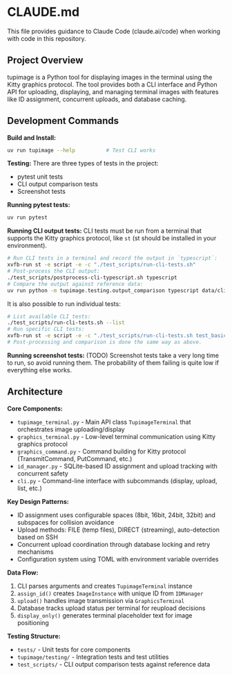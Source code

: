 # CLAUDE.md

This file provides guidance to Claude Code (claude.ai/code) when working with
code in this repository.

## Project Overview

tupimage is a Python tool for displaying images in the terminal using the Kitty
graphics protocol. The tool provides both a CLI interface and Python API for
uploading, displaying, and managing terminal images with features like ID
assignment, concurrent uploads, and database caching.

## Development Commands

**Build and Install:**
```bash
uv run tupimage --help          # Test CLI works
```

**Testing:**
There are three types of tests in the project:
- pytest unit tests
- CLI output comparison tests
- Screenshot tests

**Running pytest tests:**
```bash
uv run pytest
```

**Running CLI output tests:**
CLI tests must be run from a terminal that supports the Kitty graphics protocol,
like `st` (st should be installed in your environment).

```bash
# Run CLI tests in a terminal and record the output in `typescript`:
xvfb-run st -e script -e -c "./test_scripts/run-cli-tests.sh"
# Post-process the CLI output:
./test_scripts/postprocess-cli-typescript.sh typescript
# Compare the output against reference data:
uv run python -m tupimage.testing.output_comparison typescript data/cli-tests.reference
```

It is also possible to run individual tests:
```bash
# List available CLI tests:
./test_scripts/run-cli-tests.sh --list
# Run specific CLI tests:
xvfb-run st -e script -e -c "./test_scripts/run-cli-tests.sh test_basics test_display"
# Post-processing and comparison is done the same way as above.
```

**Running screenshot tests:**
(TODO)
Screenshot tests take a very long time to run, so avoid running them. The
probability of them failing is quite low if everything else works.


## Architecture

**Core Components:**
- `tupimage_terminal.py` - Main API class `TupimageTerminal` that orchestrates image uploading/display
- `graphics_terminal.py` - Low-level terminal communication using Kitty graphics protocol
- `graphics_command.py` - Command building for Kitty protocol (TransmitCommand, PutCommand, etc.)
- `id_manager.py` - SQLite-based ID assignment and upload tracking with concurrent safety
- `cli.py` - Command-line interface with subcommands (display, upload, list, etc.)

**Key Design Patterns:**
- ID assignment uses configurable spaces (8bit, 16bit, 24bit, 32bit) and subspaces for collision avoidance
- Upload methods: FILE (temp files), DIRECT (streaming), auto-detection based on SSH
- Concurrent upload coordination through database locking and retry mechanisms
- Configuration system using TOML with environment variable overrides

**Data Flow:**
1. CLI parses arguments and creates `TupimageTerminal` instance
2. `assign_id()` creates `ImageInstance` with unique ID from `IDManager`
3. `upload()` handles image transmission via `GraphicsTerminal`
4. Database tracks upload status per terminal for reupload decisions
5. `display_only()` generates terminal placeholder text for image positioning

**Testing Structure:**
- `tests/` - Unit tests for core components
- `tupimage/testing/` - Integration tests and test utilities
- `test_scripts/` - CLI output comparison tests against reference data